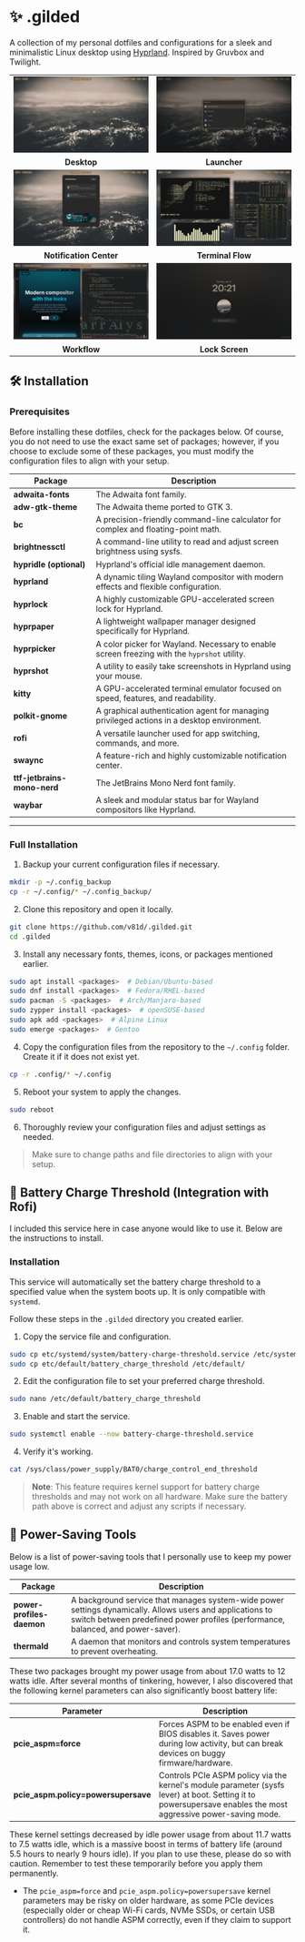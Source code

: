 # ✨ .gilded

A collection of my personal dotfiles and configurations for a sleek and minimalistic Linux desktop using [Hyprland](https://hypr.land). Inspired by Gruvbox and Twilight.

<table style="width: 100%; table-layout: fixed; border-collapse: collapse;">
    <tr>
        <td style="width: 50%; text-align: center; vertical-align: middle;">
            <img src="./screenshots/Desktop.png" alt="Desktop" style="max-width: 100%; height: auto;">
        </td>
        <td style="width: 50%; text-align: center; vertical-align: middle;">
            <img src="./screenshots/Launcher.png" alt="Launcher" style="max-width: 100%; height: auto;">
        </td>
    </tr>
    <tr>
        <td style="width: 50%; text-align: center; font-weight: bold;">Desktop</td>
        <td style="width: 50%; text-align: center; font-weight: bold;">Launcher</td>
    </tr>
    <tr>
        <td style="width: 50%; text-align: center; vertical-align: middle;">
            <img src="./screenshots/Notification Center.png" alt="Notification Center" style="max-width: 100%; height: auto;">
        </td>
        <td style="width: 50%; text-align: center; vertical-align: middle;">
            <img src="./screenshots/Terminal Flow.png" alt="Terminal Flow" style="max-width: 100%; height: auto;">
        </td>
    </tr>
    <tr>
        <td style="width: 50%; text-align: center; font-weight: bold;">Notification Center</td>
        <td style="width: 50%; text-align: center; font-weight: bold;">Terminal Flow</td>
    </tr>
    <tr>
        <td style="width: 50%; text-align: center; vertical-align: middle;">
            <img src="./screenshots/Workflow.png" alt="Workflow" style="max-width: 100%; height: auto;">
        </td>
        <td style="width: 50%; text-align: center; vertical-align: middle;">
            <img src="./screenshots/Lock Screen.png" alt="Lock Screen" style="max-width: 100%; height: auto;">
        </td>
    </tr>
    <tr>
        <td style="width: 50%; text-align: center; font-weight: bold;">Workflow</td>
        <td style="width: 50%; text-align: center; font-weight: bold;">Lock Screen</td>
    </tr>
</table>

## 🛠️ Installation

### Prerequisites

Before installing these dotfiles, check for the packages below. Of course, you do not need to use the exact same set of packages; however, if you choose to exclude some of these packages, you must modify the configuration files to align with your setup.

| Package | Description |
|-|-|
| **adwaita-fonts** | The Adwaita font family. |
| **adw-gtk-theme** | The Adwaita theme ported to GTK 3. |
| **bc** | A precision-friendly command-line calculator for complex and floating-point math. |
| **brightnessctl** | A command-line utility to read and adjust screen brightness using sysfs. |
| **hypridle (optional)** | Hyprland's official idle management daemon. |
| **hyprland** | A dynamic tiling Wayland compositor with modern effects and flexible configuration. |
| **hyprlock** | A highly customizable GPU-accelerated screen lock for Hyprland. |
| **hyprpaper** | A lightweight wallpaper manager designed specifically for Hyprland. |
| **hyprpicker** | A color picker for Wayland. Necessary to enable screen freezing with the `hyprshot` utility. |
| **hyprshot** | A utility to easily take screenshots in Hyprland using your mouse. |
| **kitty** | A GPU-accelerated terminal emulator focused on speed, features, and readability. |
| **polkit-gnome** | A graphical authentication agent for managing privileged actions in a desktop environment. |
| **rofi** | A versatile launcher used for app switching, commands, and more. |
| **swaync** | A feature-rich and highly customizable notification center. |
| **ttf-jetbrains-mono-nerd** | The JetBrains Mono Nerd font family. |
| **waybar** | A sleek and modular status bar for Wayland compositors like Hyprland. |

---

### Full Installation

1. Backup your current configuration files if necessary.

```bash
mkdir -p ~/.config_backup
cp -r ~/.config/* ~/.config_backup/
```

2. Clone this repository and open it locally.

```bash
git clone https://github.com/v81d/.gilded.git
cd .gilded
```

3. Install any necessary fonts, themes, icons, or packages mentioned earlier.

```bash
sudo apt install <packages>  # Debian/Ubuntu-based
sudo dnf install <packages>  # Fedora/RHEL-based
sudo pacman -S <packages>  # Arch/Manjaro-based
sudo zypper install <packages>  # openSUSE-based
sudo apk add <packages>  # Alpine Linux
sudo emerge <packages>  # Gentoo
```

4. Copy the configuration files from the repository to the `~/.config` folder. Create it if it does not exist yet.

```bash
cp -r .config/* ~/.config
```

5. Reboot your system to apply the changes.

```bash
sudo reboot
```

6. Thoroughly review your configuration files and adjust settings as needed.

> Make sure to change paths and file directories to align with your setup.

## 🔋 Battery Charge Threshold (Integration with Rofi)

I included this service here in case anyone would like to use it. Below are the instructions to install.

### Installation

This service will automatically set the battery charge threshold to a specified value when the system boots up. It is only compatible with `systemd`.

Follow these steps in the `.gilded` directory you created earlier.

1. Copy the service file and configuration.

```bash
sudo cp etc/systemd/system/battery-charge-threshold.service /etc/systemd/system/
sudo cp etc/default/battery_charge_threshold /etc/default/
```

2. Edit the configuration file to set your preferred charge threshold.

```bash
sudo nano /etc/default/battery_charge_threshold
```

3. Enable and start the service.

```bash
sudo systemctl enable --now battery-charge-threshold.service
```

4. Verify it's working.

```bash
cat /sys/class/power_supply/BAT0/charge_control_end_threshold
```

> **Note**: This feature requires kernel support for battery charge thresholds and may not work on all hardware. Make sure the battery path above is correct and adjust any scripts if necessary.

## 🪫 Power-Saving Tools

Below is a list of power-saving tools that I personally use to keep my power usage low.

| Package | Description |
|-|-|
| **power-profiles-daemon** | A background service that manages system-wide power settings dynamically. Allows users and applications to switch between predefined power profiles (performance, balanced, and power-saver). |
| **thermald** | A daemon that monitors and controls system temperatures to prevent overheating. |

These two packages brought my power usage from about 17.0 watts to 12 watts idle. After several months of tinkering, however, I also discovered that the following kernel parameters can also significantly boost battery life:

| Parameter | Description |
|-|-|
| **pcie_aspm=force** | Forces ASPM to be enabled even if BIOS disables it. Saves power during low activity, but can break devices on buggy firmware/hardware. |
| **pcie_aspm.policy=powersupersave** | Controls PCIe ASPM policy via the kernel's module parameter (sysfs lever) at boot. Setting it to powersupersave enables the most aggressive power-saving mode. |

These kernel settings decreased by idle power usage from about 11.7 watts to 7.5 watts idle, which is a massive boost in terms of battery life (around 5.5 hours to nearly 9 hours idle).
If you plan to use these, please do so with caution. Remember to test these temporarily before you apply them permanently.
* The `pcie_aspm=force` and `pcie_aspm.policy=powersupersave` kernel parameters may be risky on older hardware, as some PCIe devices (especially older or cheap Wi-Fi cards, NVMe SSDs, or certain USB controllers) do not handle ASPM correctly, even if they claim to support it.

